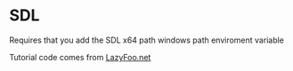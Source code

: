 # SDL

Requires that you add the SDL x64 path windows path enviroment variable

Tutorial code comes from [LazyFoo.net](https://lazyfoo.net/tutorials/SDL/index.php#Getting%20an%20Image%20on%20the%20Screen)